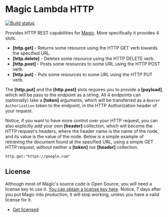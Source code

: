 
# Magic Lambda HTTP

[![Build status](https://travis-ci.org/polterguy/magic.lambda.http.svg?master)](https://travis-ci.org/polterguy/magic.lambda.http)

Provides HTTP REST capabilities for [Magic](https://github.com/polterguy/magic). More specifically it provides 4 slots.

* __[http.get]__ - Returns some resource using the HTTP GET verb towards the specified URL.
* __[http.delete]__ - Deletes some resource using the HTTP DELETE verb.
* __[http.post]__ - Posts some resources to some URL using the HTTP POST verb.
* __[http.put]__ - Puts some resources to some URL using the HTTP PUT verb.

The __[http.put]__ and the __[http.post]__ slots requires you to provide a __[payload]__, which will be pass to the
endpoint as a string. All 4 endpoints can (optionally) take a __[token]__ arguments, which will be transferred as
a `Bearer Authorization` token to the endpoint, in the HTTP Authorization header of your request.

Notice, if you want to have more control over your HTTP request, you can also explicitly add your own
**[header]** collection, which will become the HTTP request's headers, where the header name is the name
of the node, and its value is the value of the node. Below is a simple example of retrieving the document
found at the specified URL, using a simple GET HTTP request, without neither a **[token]** nor **[header]**
collection.

```
http.get:"https://google.com"
```

## License

Although most of Magic's source code is Open Source, you will need a license key to use it.
[You can obtain a license key here](https://servergardens.com/buy/).
Notice, 7 days after you put Magic into production, it will stop working, unless you have a valid
license for it.

* [Get licensed](https://servergardens.com/buy/)
